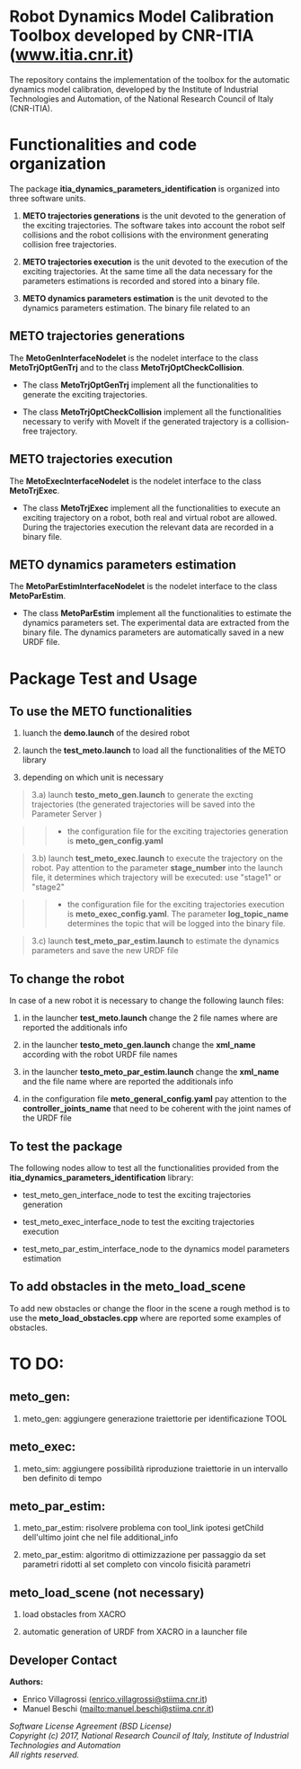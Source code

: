 # Robot Dynamics Model Calibration Toolbox developed by CNR-ITIA (www.itia.cnr.it)

The repository contains the implementation of the toolbox for the automatic dynamics model calibration, 
developed by the Institute of Industrial Technologies and Automation, of the National Research Council of Italy (CNR-ITIA).


# Functionalities and code organization

The package **itia_dynamics_parameters_identification** is organized into three software units. 

1) **METO trajectories generations** is the unit devoted to the generation of the exciting trajectories. 
The software takes into account the robot self collisions and the robot collisions with the environment generating collision free trajectories.

2) **METO trajectories execution** is the unit devoted to the execution of the exciting trajectories. 
At the same time all the data necessary for the parameters estimations is recorded and stored into a binary file.

3) **METO dynamics parameters estimation** is the unit devoted to the dynamics parameters estimation. The binary file related to an


## METO trajectories generations

The **MetoGenInterfaceNodelet** is the nodelet interface to the class **MetoTrjOptGenTrj** and to the class **MetoTrjOptCheckCollision**.

- The class **MetoTrjOptGenTrj** implement all the functionalities to generate the exciting trajectories. 

- The class **MetoTrjOptCheckCollision** implement all the functionalities necessary to verify with MoveIt if the generated trajectory is a collision-free trajectory. 



## METO trajectories execution

The **MetoExecInterfaceNodelet** is the nodelet interface to the class **MetoTrjExec**. 

- The class **MetoTrjExec** implement all the functionalities to execute an exciting trajectory on a robot, both real and virtual robot are allowed. During the trajectories execution the relevant data are recorded in a binary file.




## METO dynamics parameters estimation

The **MetoParEstimInterfaceNodelet** is the nodelet interface to the class **MetoParEstim**. 

- The class **MetoParEstim** implement all the functionalities to estimate the dynamics parameters set. The experimental data are extracted from the binary file. The dynamics parameters are automatically saved in a new URDF file. 




# Package Test and Usage

## To use the METO functionalities

1) luanch the **demo.launch** of the desired robot

2) launch the **test_meto.launch** to load all the functionalities of the METO library

3) depending on which unit is necessary

> 3.a) launch **testo_meto_gen.launch** to generate the excting trajectories (the generated trajectories will be saved into the Parameter Server )

> > * the configuration file for the exciting trajectories generation is **meto_gen_config.yaml**

> 3.b) launch **test_meto_exec.launch** to execute the trajectory on the robot. Pay attention to the parameter **stage_number** into the launch file, it determines which trajectory will be executed: use "stage1" or "stage2"

> > * the configuration file for the exciting trajectories execution is **meto_exec_config.yaml**. The parameter **log_topic_name** determines the topic that will be logged into the binary file.

> 3.c) launch **test_meto_par_estim.launch** to estimate the dynamics parameters and save the new URDF file


## To change the robot

In case of a new robot it is necessary to change the following launch files:

1) in the launcher **test_meto.launch** change the 2 file names where are reported the additionals info

2) in the launcher **testo_meto_gen.launch** change the **xml_name** according with the robot URDF file names

3) in the launcher **testo_meto_par_estim.launch** change the **xml_name** and the file name where are reported the additionals info

4) in the configuration file **meto_general_config.yaml** pay attention to the **controller_joints_name** that need to be coherent with the joint names of the URDF file


## To test the package 

The following nodes allow to test all the functionalities provided from the **itia_dynamics_parameters_identification** library:

- test_meto_gen_interface_node to test the exciting trajectories generation 

- test_meto_exec_interface_node to test the exciting trajectories execution

- test_meto_par_estim_interface_node to the dynamics model parameters estimation


## To add obstacles in the meto_load_scene

To add new obstacles or change the floor in the scene a rough method is to use the **meto_load_obstacles.cpp** where are reported some examples of obstacles.


# TO DO:

## meto_gen:

1) meto_gen: aggiungere generazione traiettorie per identificazione TOOL


## meto_exec:

1) meto_sim: aggiungere possibilità riproduzione traiettorie in un intervallo ben definito di tempo


## meto_par_estim:

1) meto_par_estim: risolvere problema con tool_link ipotesi getChild dell'ultimo joint che nel file additional_info

2) meto_par_estim: algoritmo di ottimizzazione per passaggio da set parametri ridotti al set completo con vincolo fisicità parametri


## meto_load_scene (not necessary)

1) load obstacles from XACRO

2) automatic generation of URDF from XACRO in a launcher file




## Developer Contact

**Authors:**   
- Enrico Villagrossi (enrico.villagrossi@stiima.cnr.it)  
- Manuel Beschi (<mailto:manuel.beschi@stiima.cnr.it>)  
 
_Software License Agreement (BSD License)_    
_Copyright (c) 2017, National Research Council of Italy, Institute of Industrial Technologies and Automation_    
_All rights reserved._